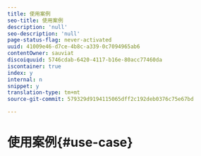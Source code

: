 ```yaml
---
title: 使用案例
seo-title: 使用案例
description: 'null'
seo-description: 'null'
page-status-flag: never-activated
uuid: 41009e46-d7ce-4b8c-a339-0c7094965ab6
contentOwner: sauviat
discoiquuid: 5746cdab-6420-4117-b16e-80acc77460da
iscontainer: true
index: y
internal: n
snippet: y
translation-type: tm+mt
source-git-commit: 579329d9194115065dff2c192deb0376c75e67bd

---
```



# 使用案例{#use-case}

